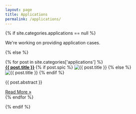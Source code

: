 ```yaml
---
layout: page
title: Applications
permalink: /applications/
---
```


<div class="wrapper">

{% if site.categories.applications == null %}

We're working on providing application cases.

{% else %}

<div class="mgrid">
	{% for post in site.categories['applications'] %}
		<div class="box">
			<strong>
				<a href="{{ post.url | prepend: site.url }}">{{ post.title }}</a>
			</strong>
			{% if post.spic %} 
			<img src="{{ post.spic | prepend:'/' | prepend: site.url }}" alt="{{ post.title }}" class="nv" />
			{% else %}
			<img src="{{ '/assets/images/site/cities/earth_default_reduced.jpg' | prepend: site.baseurl }}" alt="{{ post.title }}" class="nv"/>
			{% endif %}
			<p class="post-abstract">{{ post.abstract }} </p>
			<a href="{{ post.url | prepend:'/' | prepend: site.url }}">Read More &raquo;</a>
		</div>
	{% endfor %}
</div>

{% endif %}


</div>
